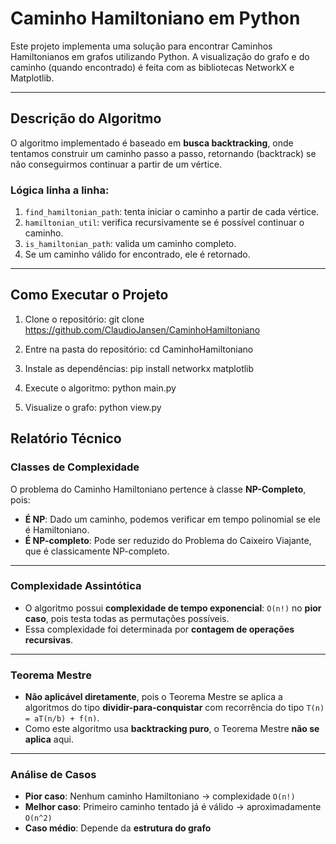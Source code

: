 # Caminho Hamiltoniano em Python

Este projeto implementa uma solução para encontrar Caminhos Hamiltonianos em grafos utilizando Python. A visualização do grafo e do caminho (quando encontrado) é feita com as bibliotecas NetworkX e Matplotlib.

---

## Descrição do Algoritmo

O algoritmo implementado é baseado em **busca backtracking**, onde tentamos construir um caminho passo a passo, retornando (backtrack) se não conseguirmos continuar a partir de um vértice.

### Lógica linha a linha:

1. `find_hamiltonian_path`: tenta iniciar o caminho a partir de cada vértice.
2. `hamiltonian_util`: verifica recursivamente se é possível continuar o caminho.
3. `is_hamiltonian_path`: valida um caminho completo.
4. Se um caminho válido for encontrado, ele é retornado.

---

## Como Executar o Projeto

1. Clone o repositório:
   git clone https://github.com/ClaudioJansen/CaminhoHamiltoniano

2. Entre na pasta do repositório:
   cd CaminhoHamiltoniano

3. Instale as dependências:
   pip install networkx matplotlib

4. Execute o algoritmo:
   python main.py

5. Visualize o grafo:
   python view.py

## Relatório Técnico

### Classes de Complexidade

O problema do Caminho Hamiltoniano pertence à classe **NP-Completo**, pois:

- **É NP**: Dado um caminho, podemos verificar em tempo polinomial se ele é Hamiltoniano.
- **É NP-completo**: Pode ser reduzido do Problema do Caixeiro Viajante, que é classicamente NP-completo.

---

### Complexidade Assintótica

- O algoritmo possui **complexidade de tempo exponencial**: `O(n!)` no **pior caso**, pois testa todas as permutações possíveis.
- Essa complexidade foi determinada por **contagem de operações recursivas**.

---

### Teorema Mestre

- **Não aplicável diretamente**, pois o Teorema Mestre se aplica a algoritmos do tipo **dividir-para-conquistar** com recorrência do tipo `T(n) = aT(n/b) + f(n)`.
- Como este algoritmo usa **backtracking puro**, o Teorema Mestre **não se aplica** aqui.

---

### Análise de Casos

- **Pior caso**: Nenhum caminho Hamiltoniano → complexidade `O(n!)`
- **Melhor caso**: Primeiro caminho tentado já é válido → aproximadamente `O(n^2)`
- **Caso médio**: Depende da **estrutura do grafo**
